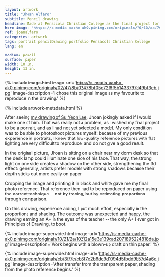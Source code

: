 ```yaml
---
layout: artwork
title: "Jhoan Alfaro"
subtitle: Pencil drawing
headline: Made at Pensacola Christian College as the final project for Principles of Drawing (AR 111).
hero-image: "https://s-media-cache-ak0.pinimg.com/originals/76/63/aa/7663aa6b8148a6fb848d4da29f79af61.jpg"
ref: joanalfaro
categories: artwork
tags: portrait pencilDrawing portfolio Pensacola Christian College
lang: en

medium: pencil
surface: paper
width: 10 in.
height: 13 in.
---
```

{% include image.html image-url='https://s-media-cache-ak0.pinimg.com/originals/02/47/8b/02478bf05c72f6f5b1433797d49bf3eb.jpg' image-description='I chose this original image as my favourite to reproduce in the drawing.' %}

{% include artwork-metadata.html %}

After seeing <a href="http://denislabrecque.ca/artwork/2015/11/24/su-yeon-lee.html">my drawing of Su Yeon Lee</a>, Jhoan jokingly asked if I would make one of him. That was really not a problem, as I wished my final project to be a portrait, and as I had not yet selected a model. My only condition was to be able to photoshoot pictures myself: because of my previous experience in portraits, I knew that low-quality reference pictures with flat lighting are very difficult to reproduce, and do not give a good result.

In the original picture, Jhoan is sitting on a chair near my dorm desk so that the desk lamp could illuminate one side of his face. That way, the strong light on one side creates a shadow on the other side, strengthening the 3d effect: generally, artists prefer models with strong shadows because their depth sticks out more easily on paper.

Cropping the image and printing it in black and white gave me my final photo reference. That reference then had to be reproduced on paper using the correct technique -- not by tracing, but by estimating proportions through comparison.

On this drawing, experience aiding, I put much effort, especially in the proportions and shading. The outcome was unexpected and happy, the drawing earning an A+ in the eyes of the teacher -- the only A+ I ever got in Principles of Drawing, to boot.

{% include image-superwide.html image-url='https://s-media-cache-ak0.pinimg.com/originals/10/21/2a/10212a15e3e139cad2071895224818da.jpg' image-description='Work begins with a blown-up draft on thin paper.' %}

{% include image-superwide.html image-url='https://s-media-cache-ak0.pinimg.com/originals/cb/3f/7e/cb3f7e2b6dc9d1094d5fbdd9b57d4a6e.jpg' image-description='After transfer from the transparent paper, shading from the photo reference begins.' %}
